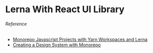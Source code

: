 # Lerna With React UI Library



###### Reference

- [Monorepo Javascript Projects with Yarn Workspaces and Lerna](https://www.honeybadger.io/blog/monorepo-yarn-workspace-lerna/)
- [Creating a Design System with Monorepo](https://medium.com/loftbr/creating-a-design-system-with-monorepo-bc18e055fb3c)